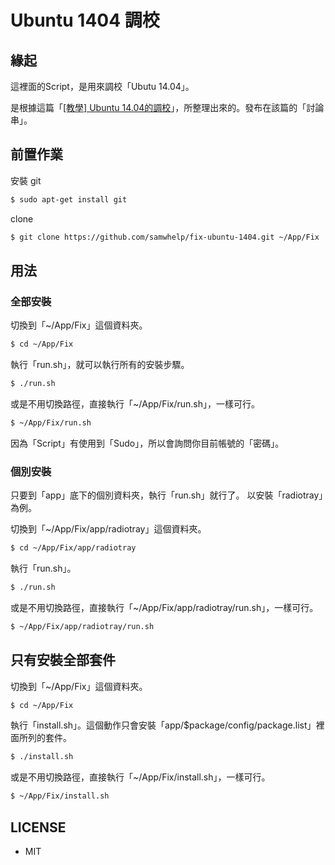 # Ubuntu 1404 調校

## 緣起

這裡面的Script，是用來調校「Ubutu 14.04」。

是根據這篇「[[教學] Ubuntu 14.04的調校](http://www.ubuntu-tw.org/modules/newbb/viewtopic.php?post_id=317196#forumpost317196)」，所整理出來的。發布在該篇的「討論串」。


## 前置作業

安裝 git

``` sh
$ sudo apt-get install git
```

clone

``` sh
$ git clone https://github.com/samwhelp/fix-ubuntu-1404.git ~/App/Fix
```

## 用法



### 全部安裝

切換到「~/App/Fix」這個資料夾。

``` sh
$ cd ~/App/Fix
```

執行「run.sh」，就可以執行所有的安裝步驟。

``` sh
$ ./run.sh
```

或是不用切換路徑，直接執行「~/App/Fix/run.sh」，一樣可行。

``` sh
$ ~/App/Fix/run.sh
```

因為「Script」有使用到「Sudo」，所以會詢問你目前帳號的「密碼」。


### 個別安裝

只要到「app」底下的個別資料夾，執行「run.sh」就行了。
以安裝「radiotray」為例。

切換到「~/App/Fix/app/radiotray」這個資料夾。

``` sh
$ cd ~/App/Fix/app/radiotray
```

執行「run.sh」。

``` sh
$ ./run.sh
```

或是不用切換路徑，直接執行「~/App/Fix/app/radiotray/run.sh」，一樣可行。

``` sh
$ ~/App/Fix/app/radiotray/run.sh
```

## 只有安裝全部套件

切換到「~/App/Fix」這個資料夾。

``` sh
$ cd ~/App/Fix
```

執行「install.sh」。這個動作只會安裝「app/$package/config/package.list」裡面所列的套件。

``` sh
$ ./install.sh
```

或是不用切換路徑，直接執行「~/App/Fix/install.sh」，一樣可行。

``` sh
$ ~/App/Fix/install.sh
```

## LICENSE

* MIT
